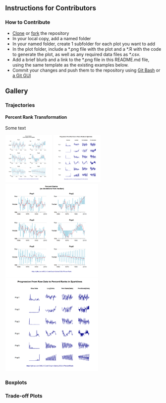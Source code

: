 ## Instructions for Contributors

### How to Contribute
* [Clone](https://help.github.com/articles/cloning-a-repository/) or [fork](https://help.github.com/articles/fork-a-repo/) the repository
* In your local copy, add a named folder
* In your named folder, create 1 subfolder for each plot you want to add
* In the plot folder, include a *.png file with the plot and a *.R with the code to generate the plot, as well as any required data files as *.csv.
* Add a brief blurb and a link to the *.png file in this README.md file, using the same template as the existing examples below.
* Commit your changes and push them to the repository using [Git Bash](https://dont-be-afraid-to-commit.readthedocs.io/en/latest/git/commandlinegit.html) or
[a Git GUI](https://git-scm.com/book/en/v2/Appendix-A%3A-Git-in-Other-Environments-Graphical-Interfaces)


## Gallery


### Trajectories


#### Percent Rank Transformation

Some text



<img src="https://github.com/SOLV-Code/Graph-Gallery/blob/master/SOLV/PercentRanks/PercRank_FinalPlots.png" style="float: left; width: 30%; margin-right: 1%; margin-bottom: 0.5em;">

<img src="https://github.com/SOLV-Code/Graph-Gallery/blob/master/SOLV/PercentRanks/PercRank_ProgressionInSparklines.png" style="float: left; width: 30%; margin-right: 1%; margin-bottom: 0.5em;">

<p style="clear: both;">

<img src="https://github.com/SOLV-Code/Graph-Gallery/blob/master/SOLV/PercentRanks/PercRank_FinalPlots.png" width="300" height="300">

<img src="https://github.com/SOLV-Code/Graph-Gallery/blob/master/SOLV/PercentRanks/PercRank_ProgressionInSparklines.png" width="300" height="300">



### Boxplots






### Trade-off Plots







